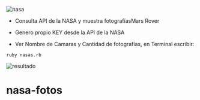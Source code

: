 ![nasa](https://github.com/pedro-donoso/nasa-fotos/assets/68760595/934312a6-6f99-4969-92d7-40ce490107f6)

- Consulta API de la NASA y muestra fotografíasMars Rover

- Genero propio KEY desde la API de la NASA

- Ver Nombre de Camaras y Cantidad de fotografías, en Terminal escribir:

```ruby nasas.rb```

![resultado](https://github.com/pedro-donoso/nasa-fotos/assets/68760595/d262f633-b10b-4df2-abfc-5d9c3c52389c)
# nasa-fotos

